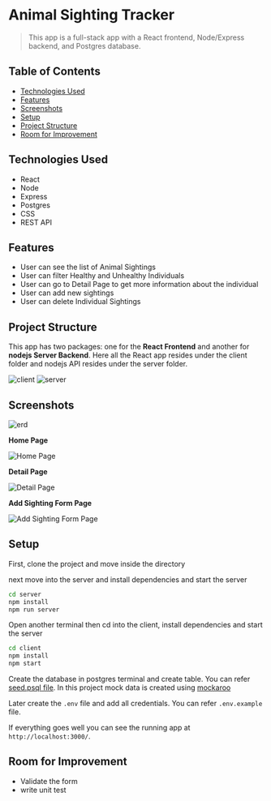 # Animal Sighting Tracker

> This app is a full-stack app with a React frontend, Node/Express backend, and Postgres database.

## Table of Contents

- [Technologies Used](#technologies-used)
- [Features](#features)
- [Screenshots](#screenshots)
- [Setup](#setup)
- [Project Structure](#project-structure)
- [Room for Improvement](#room-for-improvement)

## Technologies Used

- React
- Node
- Express
- Postgres
- CSS
- REST API

## Features

- User can see the list of Animal Sightings
- User can filter Healthy and Unhealthy Individuals
- User can go to Detail Page to get more information about the individual
- User can add new sightings
- User can delete Individual Sightings

## Project Structure

This app has two packages: one for the **React Frontend** and another for **nodejs Server Backend**. Here all the React app resides under the client folder and nodejs API resides under the server folder.

![client](./screenshots/client.png)
![server](./screenshots/server.png)

## Screenshots

![erd](./screenshots/erd.png)

**Home Page**

![Home Page](./screenshots/homepage.png)

**Detail Page**

![Detail Page](./screenshots/detailpage.png)

**Add Sighting Form Page**

![Add Sighting Form Page](./screenshots/add-sighting.png)

## Setup

First, clone the project and move inside the directory

next move into the server and install dependencies and start the server

```bash
cd server
npm install
npm run server
```

Open another terminal then cd into the client, install dependencies and start the server

```bash
cd client
npm install
npm start
```

Create the database in postgres terminal and create table. You can refer [seed.psql file](./server/db/seed.psql). In this project mock data is created using [mockaroo](https://www.mockaroo.com)

Later create the `.env` file and add all credentials. You can refer `.env.example` file.

If everything goes well you can see the running app at `http://localhost:3000/`.

## Room for Improvement

- Validate the form
- write unit test
